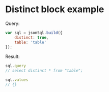 # Distinct block example

Query:

``` js
var sql = jsonSql.build({
    distinct: true,
    table: 'table'
});
```

Result:

``` js
sql.query
// select distinct * from "table";

sql.values
// {}
```
